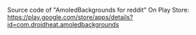 Source code of "AmoledBackgrounds for reddit"
On Play Store: https://play.google.com/store/apps/details?id=com.droidheat.amoledbackgrounds